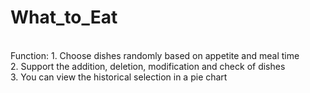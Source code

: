 # What_to_Eat
<br>Function: 1. Choose dishes randomly based on appetite and meal time 
<br>2. Support the addition, deletion, modification and check of dishes 
<br>3. You can view the historical selection in a pie chart
